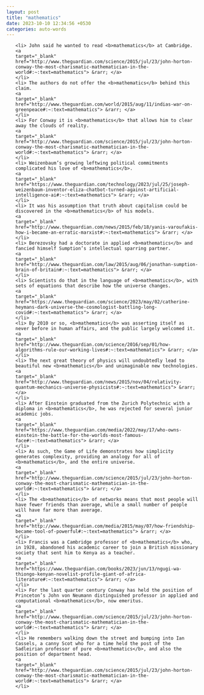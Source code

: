 ```yaml
---
layout: post
title: "mathematics"
date: 2023-10-10 12:34:56 +0530
categories: auto-words
---
```

<ol>

    <li> John said he wanted to read <b>mathematics</b> at Cambridge.
    <a 
    target="_blank" 
    href="http://www.theguardian.com/science/2015/jul/23/john-horton-conway-the-most-charismatic-mathematician-in-the-world#:~:text=mathematics"> &rarr; </a>
    </li>
    <li> The authors do not offer the <b>mathematics</b> behind this claim.
    <a 
    target="_blank" 
    href="http://www.theguardian.com/world/2015/aug/11/indias-war-on-greenpeace#:~:text=mathematics"> &rarr; </a>
    </li>
    <li> For Conway it is <b>mathematics</b> that allows him to clear away the clouds of reality.
    <a 
    target="_blank" 
    href="http://www.theguardian.com/science/2015/jul/23/john-horton-conway-the-most-charismatic-mathematician-in-the-world#:~:text=mathematics"> &rarr; </a>
    </li>
    <li> Weizenbaum’s growing leftwing political commitments complicated his love of <b>mathematics</b>.
    <a 
    target="_blank" 
    href="https://www.theguardian.com/technology/2023/jul/25/joseph-weizenbaum-inventor-eliza-chatbot-turned-against-artificial-intelligence-ai#:~:text=mathematics"> &rarr; </a>
    </li>
    <li> It was his assumption that truth about capitalism could be discovered in the <b>mathematics</b> of his models.
    <a 
    target="_blank" 
    href="http://www.theguardian.com/news/2015/feb/18/yanis-varoufakis-how-i-became-an-erratic-marxist#:~:text=mathematics"> &rarr; </a>
    </li>
    <li> Berezovsky had a doctorate in applied <b>mathematics</b> and fancied himself Sumption’s intellectual sparring partner.
    <a 
    target="_blank" 
    href="http://www.theguardian.com/law/2015/aug/06/jonathan-sumption-brain-of-britain#:~:text=mathematics"> &rarr; </a>
    </li>
    <li> Scientists do that in the language of <b>mathematics</b>, with sets of equations that describe how the universe changes.
    <a 
    target="_blank" 
    href="https://www.theguardian.com/science/2023/may/02/catherine-heymans-dark-universe-the-cosmologist-battling-long-covid#:~:text=mathematics"> &rarr; </a>
    </li>
    <li> By 2010 or so, <b>mathematics</b> was asserting itself as never before in human affairs, and the public largely welcomed it.
    <a 
    target="_blank" 
    href="http://www.theguardian.com/science/2016/sep/01/how-algorithms-rule-our-working-lives#:~:text=mathematics"> &rarr; </a>
    </li>
    <li> The next great theory of physics will undoubtedly lead to beautiful new <b>mathematics</b> and unimaginable new technologies.
    <a 
    target="_blank" 
    href="http://www.theguardian.com/news/2015/nov/04/relativity-quantum-mechanics-universe-physicists#:~:text=mathematics"> &rarr; </a>
    </li>
    <li> After Einstein graduated from the Zurich Polytechnic with a diploma in <b>mathematics</b>, he was rejected for several junior academic jobs.
    <a 
    target="_blank" 
    href="https://www.theguardian.com/media/2022/may/17/who-owns-einstein-the-battle-for-the-worlds-most-famous-face#:~:text=mathematics"> &rarr; </a>
    </li>
    <li> As such, the Game of Life demonstrates how simplicity generates complexity, providing an analogy for all of <b>mathematics</b>, and the entire universe.
    <a 
    target="_blank" 
    href="http://www.theguardian.com/science/2015/jul/23/john-horton-conway-the-most-charismatic-mathematician-in-the-world#:~:text=mathematics"> &rarr; </a>
    </li>
    <li> The <b>mathematics</b> of networks means that most people will have fewer friends than average, while a small number of people will have far more than average.
    <a 
    target="_blank" 
    href="http://www.theguardian.com/media/2015/may/07/how-friendship-became-tool-of-powerful#:~:text=mathematics"> &rarr; </a>
    </li>
    <li> Francis was a Cambridge professor of <b>mathematics</b> who, in 1928, abandoned his academic career to join a British missionary society that sent him to Kenya as a teacher.
    <a 
    target="_blank" 
    href="https://www.theguardian.com/books/2023/jun/13/ngugi-wa-thiongo-kenyan-novelist-profile-giant-of-africa-literature#:~:text=mathematics"> &rarr; </a>
    </li>
    <li> For the last quarter century Conway has held the position of Princeton’s John von Neumann distinguished professor in applied and computational <b>mathematics</b>, now emeritus.
    <a 
    target="_blank" 
    href="http://www.theguardian.com/science/2015/jul/23/john-horton-conway-the-most-charismatic-mathematician-in-the-world#:~:text=mathematics"> &rarr; </a>
    </li>
    <li> He remembers walking down the street and bumping into Ian Cassels, a canny Scot who for a time held the post of the Sadleirian professor of pure <b>mathematics</b>, and also the position of department head.
    <a 
    target="_blank" 
    href="http://www.theguardian.com/science/2015/jul/23/john-horton-conway-the-most-charismatic-mathematician-in-the-world#:~:text=mathematics"> &rarr; </a>
    </li>